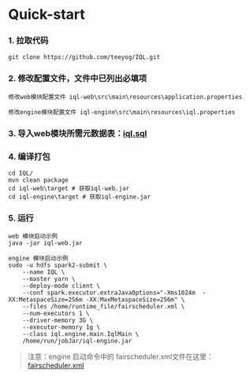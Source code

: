 # Quick-start

### 1. 拉取代码
```
git clone https://github.com/teeyog/IQL.git
```
### 2. 修改配置文件，文件中已列出必填项
```
修改web模块配置文件 iql-web\src\main\resources\application.properties

修改engine模块配置文件 iql-engine\src\main\resources\iql.properties
```
### 3. 导入web模块所需元数据表：[iql.sql](https://github.com/teeyog/IQL/blob/master/docs/file/iql.sql)

### 4. 编译打包
```
cd IQL/
mvn clean package
cd iql-web\target # 获取iql-web.jar
cd iql-engine\target # 获取iql-engine.jar
```

### 5. 运行
```
web 模块启动示例
java -jar iql-web.jar

engine 模块启动示例
sudo -u hdfs spark2-submit \
	--name IQL \
	--master yarn \
	--deploy-mode client \
	--conf spark.executor.extraJavaOptions="-Xms1024m  -XX:MetaspaceSize=256m -XX:MaxMetaspaceSize=256m" \
	--files /home/runtime_file/fairscheduler.xml \
	--num-executors 1 \
	--driver-memory 3G \ 
	--executor-memory 1g \   
	--class iql.engine.main.IqlMain \
	/home/run/jobJar/iql-engine.jar
```

> 注意：engine 启动命令中的 fairscheduler.xml文件在这里：[fairscheduler.xml](https://github.com/teeyog/IQL/blob/master/docs/file/fairscheduler.xml)
